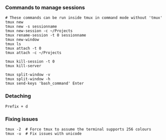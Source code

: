 ---
---

### Commands to manage sessions
```shell
# These commands can be run inside tmux in command mode without 'tmux'
tmux new
tmux new -s sessionname
tmux new-session -c ~/Projects
tmux rename-session -t 0 sessionname
tmux new-window
tmux ls
tmux attach -t 0
tmux attach -c ~/Projects

tmux kill-session -t 0
tmux kill-server

tmux split-window -v
tmux split-window -h
tmux send-keys 'bash_command' Enter
```

### Detaching
```shell
Prefix + d
```

### Fixing issues
```shell
tmux -2  # Force tmux to assume the terminal supports 256 colours
tmux -u  # Fix issues with unicode
```
